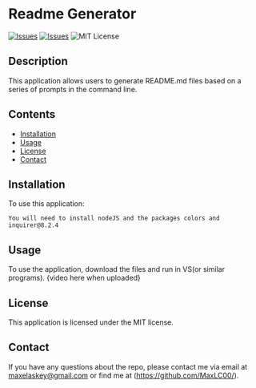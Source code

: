 # Readme Generator
[![Issues](https://img.shields.io/github/issues/MaxLC00/RADME-GENERATOR)](https://github.com/MaxLC00/RADME-GENERATOR/issues) [![Issues](https://img.shields.io/github/contributors/MaxLC00/RADME-GENERATOR)](https://github.com/MaxLC00/RADME-GENERATOR/graphs/contributors) ![MIT License](https://img.shields.io/badge/license-MIT-blue)

## Description
This application allows users to generate README.md files based on a series of prompts in the command line.
## Contents
* [Installation](#installation)
* [Usage](#usage)
* [License](#license)
* [Contact](#contact)

## Installation
To use this application: 
```
You will need to install nodeJS and the packages colors and inquirer@8.2.4
```
  
## Usage
To use the application, download the files and run in VS(or similar programs). {video here when uploaded}
  
## License
This application is licensed under the MIT license.
  
## Contact
If you have any questions about the repo, please  contact me via email at maxelaskey@gmail.com or find me at (https://github.com/MaxLC00/).
  
